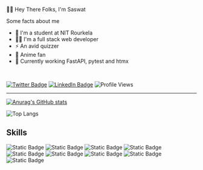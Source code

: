 
<!-- [![Visits Badge](https://badges.pufler.dev/visits/braydoncoyer/braydoncoyer)](https:braydoncoyer.dev) -->
 

🙋‍♂️ Hey There Folks, I'm Saswat 

Some facts about me
 
 - 🎒 I'm a student at NIT Rourkela
 - 🧑‍💻 I'm a full stack web developer
 - ⚡ An avid quizzer
 - 👾 Anime fan 
 - 🌱 Currently working FastAPI, pytest and htmx

<br/>

[![Twitter Badge](https://img.shields.io/badge/Twitter-Profile-informational?style=flat&logo=twitter&logoColor=white&color=1CA2F1)](https://twitter.com/sasam1091)
[![LinkedIn Badge](https://img.shields.io/badge/LinkedIn-Profile-informational?style=flat&logo=linkedin&logoColor=white&color=0D76A8)](https://www.linkedin.com/in/saswat1091/)
![Profile Views](https://komarev.com/ghpvc/?username=saswat10&color=green)

<hr>

[![Anurag's GitHub stats](https://github-readme-stats.vercel.app/api?username=saswat10&theme=transparent)](https://github.com/saswat10/github-readme-stats)


![Top Langs](https://github-readme-stats.vercel.app/api/top-langs/?username=saswat10&size_weight=0.5&count_weight=0.5&theme=transparent&layout=compact)

 ## Skills
![Static Badge](https://img.shields.io/badge/react-logo?style=for-the-badge&logo=react&labelColor=gray&color=blue)
![Static Badge](https://img.shields.io/badge/redux-logo?style=for-the-badge&logo=redux&labelColor=gray&color=purple)
![Static Badge](https://img.shields.io/badge/javascript-logo?style=for-the-badge&logo=javascript&labelColor=gray&color=yellow)
![Static Badge](https://img.shields.io/badge/fastapi-logo?style=for-the-badge&logo=fastapi&labelColor=gray&color=teal)
![Static Badge](https://img.shields.io/badge/tailwindcss-logo?style=for-the-badge&logo=tailwindcss&labelColor=gray&color=teal)
![Static Badge](https://img.shields.io/badge/python-logo?style=for-the-badge&logo=python&labelColor=gray&color=blue)
![Static Badge](https://img.shields.io/badge/postgresql-logo?style=for-the-badge&logo=postgresql&logoColor=white&labelColor=gray&color=blue)
![Static Badge](https://img.shields.io/badge/sqlite-logo?style=for-the-badge&logo=sqlite&labelColor=gray&color=skyblue)
![Static Badge](https://img.shields.io/badge/mongodb-logo?style=for-the-badge&logo=mongodb&labelColor=gray&color=green)



 